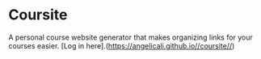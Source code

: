 # Coursite

A personal course website generator that makes organizing links for your courses easier. [Log in here].(https://angelicali.github.io//coursite//)
